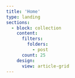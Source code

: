 ```yaml
---
title: 'Home'
type: landing
sections:
  - block: collection
    content:
      filters:
        folders:
          - post
      count: 25
    design:
      view: article-grid
---
```

